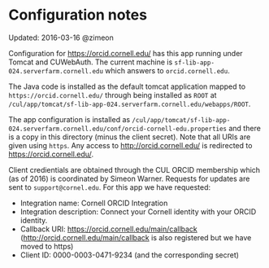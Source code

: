 # Configuration notes 

Updated: 2016-03-16 @zimeon

Configuration for <https://orcid.cornell.edu/> has this app running under Tomcat and CUWebAuth. The current machine is `sf-lib-app-024.serverfarm.cornell.edu` which answers to `orcid.cornell.edu`. 

The Java code is installed as the default tomcat application mapped to `https://orcid.cornell.edu/` through being installed as `ROOT` at `/cul/app/tomcat/sf-lib-app-024.serverfarm.cornell.edu/webapps/ROOT`.

The app configuration is installed as `/cul/app/tomcat/sf-lib-app-024.serverfarm.cornell.edu/conf/orcid-cornell-edu.properties` and there is a copy in this directory (minus the client secret). Note that all URIs are given using `https`. Any access to <http://orcid.cornell.edu/> is redirected to <https://orcid.cornell.edu/>.

Client credientials are obtained through the CUL ORCID membership which (as of 2016) is coordinated by Simeon Warner. Requests for updates are sent to `support@cornel.edu`. For this app we have requested:

  * Integration name: Cornell ORCID Integration 
  * Integration description: Connect your Cornell identity with your ORCID identity. 
  * Callback URI: https://orcid.cornell.edu/main/callback  (http://orcid.cornell.edu/main/callback is also registered but we have moved to https)
  * Client ID: 0000-0003-0471-9234 (and the corresponding secret)
